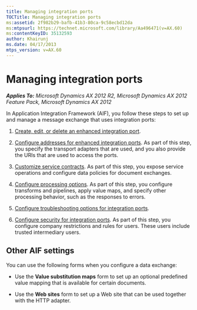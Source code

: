 ```yaml
---
title: Managing integration ports
TOCTitle: Managing integration ports
ms:assetid: 2f982b29-bafb-41b3-80ca-9c58ecbd12da
ms:mtpsurl: https://technet.microsoft.com/library/Aa496471(v=AX.60)
ms:contentKeyID: 35132593
author: Khairunj
ms.date: 04/17/2013
mtps_version: v=AX.60
---
```


# Managing integration ports 


_**Applies To:** Microsoft Dynamics AX 2012 R2, Microsoft Dynamics AX 2012 Feature Pack, Microsoft Dynamics AX 2012_

In Application Integration Framework (AIF), you follow these steps to set up and manage a message exchange that uses integration ports:

1.  [Create, edit, or delete an enhanced integration port](create-edit-or-delete-an-enhanced-integration-port.md).

2.  [Configure addresses for enhanced integration ports](configure-addresses-for-enhanced-integration-ports.md). As part of this step, you specify the transport adapters that are used, and you also provide the URIs that are used to access the ports.

3.  [Customize service contracts](customize-service-contracts.md). As part of this step, you expose service operations and configure data policies for document exchanges.

4.  [Configure processing options](configure-processing-options.md). As part of this step, you configure transforms and pipelines, apply value maps, and specify other processing behavior, such as the responses to errors.

5.  [Configure troubleshooting options for integration ports](configure-troubleshooting-options-for-integration-ports.md).

6.  [Configure security for integration ports](configure-security-for-integration-ports.md). As part of this step, you configure company restrictions and rules for users. These users include trusted intermediary users.

## Other AIF settings

You can use the following forms when you configure a data exchange:

  - Use the **Value substitution maps** form to set up an optional predefined value mapping that is available for certain documents.

  - Use the **Web sites** form to set up a Web site that can be used together with the HTTP adapter.

